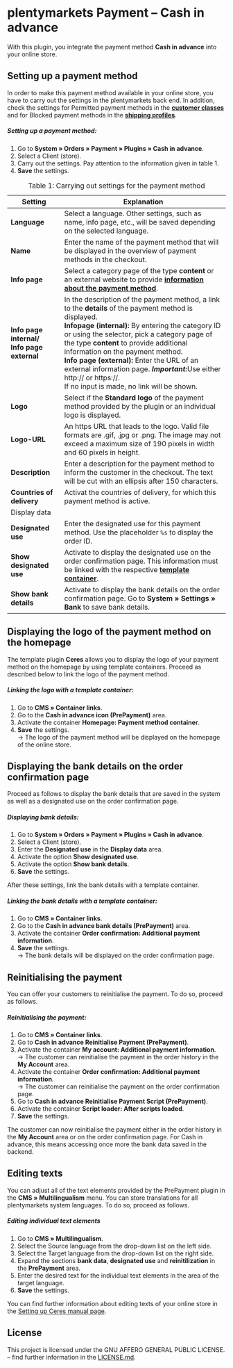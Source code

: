 # plentymarkets Payment – Cash in advance

With this plugin, you integrate the payment method **Cash in advance** into your online store.

## Setting up a payment method

In order to make this payment method available in your online store, you have to carry out the settings in the plentymarkets back end. In addition, check the settings for Permitted payment methods in the <strong><a href="https://knowledge.plentymarkets.com/en/order-processing/payment/managing-payment-methods#30" target="_blank">customer classes</a></strong> and for Blocked payment methods in the <strong><a href="https://knowledge.plentymarkets.com/en/order-processing/fulfilment/preparing-the-shipment#1000" target="_blank">shipping profiles</a></strong>.

##### Setting up a payment method:

1. Go to **System&nbsp;» Orders&nbsp;» Payment » Plugins » Cash in advance**.
2. Select a Client (store).
3. Carry out the settings. Pay attention to the information given in table 1.
4. **Save** the settings.

<table>
<caption>Table 1: Carrying out settings for the payment method</caption>
	<thead>
		<th>
			Setting
		</th>
		<th>
			Explanation
		</th>
	</thead>
	<tbody>
        <tr>
			<td>
				<b>Language</b>
			</td>
			<td>
				Select a language. Other settings, such as name, info page, etc., will be saved depending on the selected language.
			</td>
		</tr>
        <tr>
			<td>
				<b>Name</b>
			</td>
			<td>
				Enter the name of the payment method that will be displayed in the overview of payment methods in the checkout.
			</td>
		</tr>
		<tr>
			<td>
				<b>Info page</b>
			</td>
			<td>
				Select a category page of the type <strong>content</strong> or an external website to provide <strong><a href="https://knowledge.plentymarkets.com/en/order-processing/payment/managing-bank-details#40">information about the payment method</a></strong>.
			</td>
		</tr>
		<tr>
			<td>
				<b>Info page internal/<br />Info page external</b>
			</td>
			<td>In the description of the payment method, a link to the <strong>details</strong> of the payment method is displayed.<br /><strong>Infopage (internal):</strong> By entering the category ID or using the selector, pick a category page of the type <strong>content</strong> to provide additional information on the payment method.<br /><strong>Info page (external):</strong> Enter the URL of an external information page. <strong><i>Important:</i></strong>Use either http:// or https://.<br />If no input is made, no link will be shown.
			</td>
		</tr>
        <tr>
			<td>
				<b>Logo</b>
			</td>
			<td>
			Select if the <strong>Standard logo</strong> of the payment method provided by the plugin or an individual logo is displayed.
			</td>
		</tr>				
		<tr>
			<td>
				<b>Logo-URL</b>
			</td>
			<td>
			An https URL that leads to the logo. Valid file formats are .gif, .jpg or .png. The image may not exceed a maximum size of 190 pixels in width and 60 pixels in height.
			</td>
		</tr>
		<tr>
			<td>
				<b>Description</b>
			</td>
			<td>
				Enter a description for the payment method to inform the customer in the checkout. The text will be cut with an ellipsis after 150 characters.
			</td>
		</tr>
		<tr>
			<td>
				<b>Countries of delivery</b>
			</td>
			<td>
				Activat the countries of delivery, for which this payment method is active.
			</td>
		</tr>
        <tr>
			<td colspan="2" class="th">Display data</td>  
		</tr>
		<tr>
			<td>
				<b>Designated use</b>
			</td>  
			<td>
			Enter the designated use for this payment method. Use the placeholder <code>%s</code> to display the order ID.
			</td>
		</tr>
		<tr>
			<td>
				<b>Show designated use</b>
			</td>  
			<td>
			Activate to display the designated use on the order confirmation page. This information must be linked with the respective <a href="#10."><strong>template container</strong></a>.
			</td>
		</tr>
		<tr>
			<td>
				<b>Show bank details</b>
			</td>  
			<td>
			Activate to display the bank details on the order confirmation page. Go to <strong>System » Settings » Bank</strong> to save bank details.
			</td>
		</tr>
	</tbody>
</table>

## Displaying the logo of the payment method on the homepage

The template plugin **Ceres** allows you to display the logo of your payment method on the homepage by using template containers. Proceed as described below to link the logo of the payment method.

##### Linking the logo with a template container:

1. Go to **CMS » Container links**.
3. Go to the **Cash in advance icon (PrePayment)** area.
4. Activate the container **Homepage: Payment method container**.
5. **Save** the settings.<br />→ The logo of the payment method will be displayed on the homepage of the online store.

## Displaying the bank details on the order confirmation page <a id="10." name="10."></a>

Proceed as follows to display the bank details that are saved in the system as well as a designated use on the order confirmation page.

##### Displaying bank details:

1. Go to **System&nbsp;» Orders&nbsp;» Payment » Plugins » Cash in advance**.
2. Select a Client (store).
3. Enter the **Designated use** in the **Display data** area.
4. Activate the option **Show designated use**.
5. Activate the option **Show bank details**.
6. **Save** the settings.

After these settings, link the bank details with a template container.

##### Linking the bank details with a template container:

1. Go to **CMS » Container links**.
3. Go to the **Cash in advance bank details (PrePayment)** area.
4. Activate the container **Order confirmation: Additional payment information**.
5. **Save** the settings.<br />→ The bank details will be displayed on the order confirmation page.

## Reinitialising the payment

You can offer your customers to reinitialise the payment. To do so, proceed as follows.

##### Reinitialising the payment:

1. Go to **CMS » Container links**.
2. Go to **Cash in advance Reinitialise Payment (PrePayment)**.
3. Activate the container **My account: Additional payment information**.<br />→ The customer can reinitialise the payment in the order history in the **My Account** area.
3. Activate the container **Order confirmation: Additional payment information**.<br />→ The customer can reinitialise the payment on the order confirmation page.
4. Go to **Cash in advance Reinitialise Payment Script (PrePayment)**.
5. Activate the container **Script loader: After scripts loaded**.
6. **Save** the settings.

The customer can now reinitialise the payment either in the order history in the **My Account** area or on the order confirmation page. For Cash in advance, this means accessing once more the bank data saved in the backend.

## Editing texts

You can adjust all of the text elements provided by the PrePayment plugin in the **CMS » Multilingualism** menu. You can store translations for all plentymarkets system languages. To do so, proceed as follows.

##### Editing individual text elements

1. Go to **CMS » Multilingualism**.
2. Select the Source language from the drop-down list on the left side.
3. Select the Target language from the drop-down list on the right side.
4. Expand the sections **bank data**, **designated use** and **reinitilization** in the **PrePayment** area.
5. Enter the desired text for the individual text elements in the area of the target language.
6. **Save** the settings.

You can find further information about editing texts of your online store in the <a href="https://knowledge.plentymarkets.com/en/omni-channel/online-store/setting-up-ceres#231" target="_blank"> Setting up Ceres manual page</a>.

## License

This project is licensed under the GNU AFFERO GENERAL PUBLIC LICENSE. – find further information in the [LICENSE.md](https://github.com/plentymarkets/plugin-payment-cashinadvance/blob/master/LICENSE.md).
